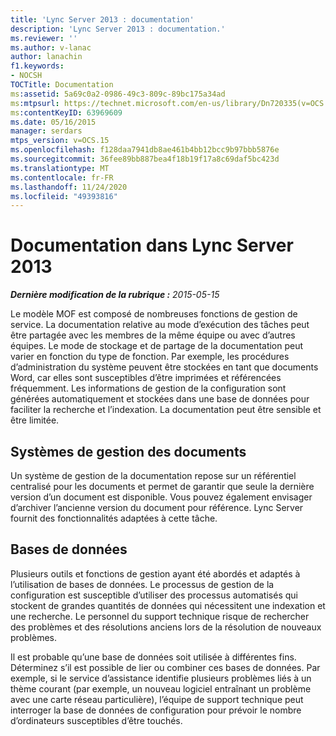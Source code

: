 ```yaml
---
title: 'Lync Server 2013 : documentation'
description: 'Lync Server 2013 : documentation.'
ms.reviewer: ''
ms.author: v-lanac
author: lanachin
f1.keywords:
- NOCSH
TOCTitle: Documentation
ms:assetid: 5a69c0a2-0986-49c3-809c-89bc175a34ad
ms:mtpsurl: https://technet.microsoft.com/en-us/library/Dn720335(v=OCS.15)
ms:contentKeyID: 63969609
ms.date: 05/16/2015
manager: serdars
mtps_version: v=OCS.15
ms.openlocfilehash: f128daa7941db8ae461b4bb12bcc9b97bbb5876e
ms.sourcegitcommit: 36fee89bb887bea4f18b19f17a8c69daf5bc423d
ms.translationtype: MT
ms.contentlocale: fr-FR
ms.lasthandoff: 11/24/2020
ms.locfileid: "49393816"
---
```

# <a name="documentation-in-lync-server-2013"></a>Documentation dans Lync Server 2013

<div data-xmlns="http://www.w3.org/1999/xhtml">

<div class="topic" data-xmlns="http://www.w3.org/1999/xhtml" data-msxsl="urn:schemas-microsoft-com:xslt" data-cs="https://msdn.microsoft.com/">

<div data-asp="https://msdn2.microsoft.com/asp">



</div>

<div id="mainSection">

<div id="mainBody">

<span> </span>

_**Dernière modification de la rubrique :** 2015-05-15_

Le modèle MOF est composé de nombreuses fonctions de gestion de service. La documentation relative au mode d’exécution des tâches peut être partagée avec les membres de la même équipe ou avec d’autres équipes. Le mode de stockage et de partage de la documentation peut varier en fonction du type de fonction. Par exemple, les procédures d’administration du système peuvent être stockées en tant que documents Word, car elles sont susceptibles d’être imprimées et référencées fréquemment. Les informations de gestion de la configuration sont générées automatiquement et stockées dans une base de données pour faciliter la recherche et l’indexation. La documentation peut être sensible et être limitée.

<div>

## <a name="document-management-systems"></a>Systèmes de gestion des documents

Un système de gestion de la documentation repose sur un référentiel centralisé pour les documents et permet de garantir que seule la dernière version d’un document est disponible. Vous pouvez également envisager d’archiver l’ancienne version du document pour référence. Lync Server fournit des fonctionnalités adaptées à cette tâche.

</div>

<div>

## <a name="databases"></a>Bases de données

Plusieurs outils et fonctions de gestion ayant été abordés et adaptés à l’utilisation de bases de données. Le processus de gestion de la configuration est susceptible d’utiliser des processus automatisés qui stockent de grandes quantités de données qui nécessitent une indexation et une recherche. Le personnel du support technique risque de rechercher des problèmes et des résolutions anciens lors de la résolution de nouveaux problèmes.

Il est probable qu’une base de données soit utilisée à différentes fins. Déterminez s’il est possible de lier ou combiner ces bases de données. Par exemple, si le service d’assistance identifie plusieurs problèmes liés à un thème courant (par exemple, un nouveau logiciel entraînant un problème avec une carte réseau particulière), l’équipe de support technique peut interroger la base de données de configuration pour prévoir le nombre d’ordinateurs susceptibles d’être touchés.

</div>

</div>

<span> </span>

</div>

</div>

</div>

